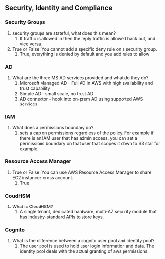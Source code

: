 ## Security, Identity and Compliance


### Security Groups
1. security groups are stateful, what does this mean?
    1. If traffic is allowed in then the reply traffic is allowed back out, and vice versa.
2. True or False: You cannot add a specific deny rule on a security group.
    1. True, everything is denied by default and you add rules to allow

### AD
1. What are the three MS AD services provided and what do they do?
    1. Microsoft Managed AD - Full AD in AWS with high availability and trust capability
    2. Simple AD - small scale, no trust AD
    3. AD connector - hook into on-prem AD using supported AWS services

### IAM
1. What does a permissions boundary do?
    1. sets a cap on permissions regardless of the policy. For example if there is an IAM user that has admin access, you can set a permissions boundary on that user that scopes it down to S3 star for example.

### Resource Access Manager
1. True or False: You can use AWS Resource Access Manager to share EC2 instances cross account.
    1. True

### CoudHSM
1. What is CloudHSM?
    1. A single tenant, dedicated hardware, multi-AZ security module that has industry-standard APIs to store keys.

### Cognito
1. What is the difference between a cognito user pool and identity pool?
    1. The user pool is used to hold user login information and data. The identity pool deals with the actual granting of aws permissions.